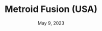 ---
layout: gba
title: "Metroid Fusion (USA)"
categories:
 - approved
 - gba
 - universal
 - safe
tags:
- metroid
date: May 9, 2023
permalink: /games/metroid/play/details
publisher: Nintendo
id: metroid
---